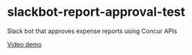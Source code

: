 # slackbot-report-approval-test

Slack bot that approves expense reports using Concur APIs

[Video demo](https://youtu.be/Ig3iA9UidJI)
